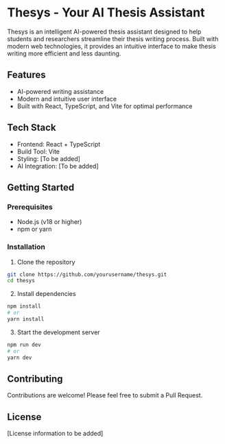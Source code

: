 # Thesys - Your AI Thesis Assistant

Thesys is an intelligent AI-powered thesis assistant designed to help students and researchers streamline their thesis writing process. Built with modern web technologies, it provides an intuitive interface to make thesis writing more efficient and less daunting.

## Features

- AI-powered writing assistance
- Modern and intuitive user interface
- Built with React, TypeScript, and Vite for optimal performance

## Tech Stack

- Frontend: React + TypeScript
- Build Tool: Vite
- Styling: [To be added]
- AI Integration: [To be added]

## Getting Started

### Prerequisites

- Node.js (v18 or higher)
- npm or yarn

### Installation

1. Clone the repository
```bash
git clone https://github.com/yourusername/thesys.git
cd thesys
```

2. Install dependencies
```bash
npm install
# or
yarn install
```

3. Start the development server
```bash
npm run dev
# or
yarn dev
```

## Contributing

Contributions are welcome! Please feel free to submit a Pull Request.

## License

[License information to be added]